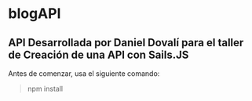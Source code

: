 # blogAPI

API Desarrollada por Daniel Dovalí para el taller de Creación de una API con Sails.JS
----
Antes de comenzar, usa el siguiente comando:
<blockquote>
npm install
</blockquote>
